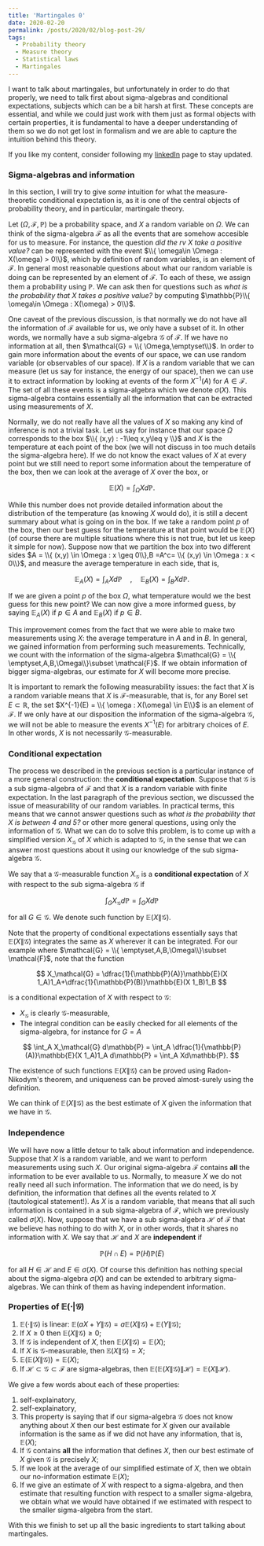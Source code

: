```yaml
---
title: 'Martingales 0'
date: 2020-02-20
permalink: /posts/2020/02/blog-post-29/
tags:
  - Probability theory
  - Measure theory
  - Statistical laws
  - Martingales
---
```


I want to talk about martingales, but unfortunately in order to do that properly, we need to talk first about sigma-algebras and conditional expectations, subjects which can be a bit harsh at first. These concepts are essential, and while we could just work with them just as formal objects with certain properties, it is fundamental to have a deeper understanding of them so we do not get lost in formalism and we are able to capture the intuition behind this theory.

If you like my content, consider following my [linkedIn](https://www.linkedin.com/in/felperez/) page to stay updated.

### Sigma-algebras and information

In this section, I will try to give *some* intuition for what the measure-theoretic conditional expectation is, as it is one of the central objects of probability theory, and in particular, martingale theory.

Let $(\Omega,\mathcal{F},\mathbb{P})$ be a probability space, and $X$ a random variable on $\Omega$. We can think of the sigma-algebra $\mathcal{F}$ as all the events that are somehow accesible for us to measure. For instance, the question *did the rv $X$ take a positive value?* can be represented with the event $\\{ \omega\in \Omega : X(\omega) > 0\\}$, which by definition of random variables, is an element of $\mathcal{F}$. In general most reasonable questions about what our random variable is doing can be represented by an element of $\mathcal{F}$. To each of these, we assign them a probability using $\mathbb{P}$. We can ask then for questions such as *what is the probability that $X$ takes a positive value?* by computing $\mathbb{P}\\{ \omega\in \Omega : X(\omega) > 0\\}$.

One caveat of the previous discussion, is that normally we do not have all the information of $\mathcal{F}$ available for us, we only have a subset of it. In other words, we normally have a sub sigma-algebra $\mathcal{G}$ of $\mathcal{F}$. If we have no information at all, then $\mathcal{G} = \\{ \Omega,\emptyset\\}$. In order to gain more information about the events of our space, we can use random variable (or observables of our space). If $X$ is a random variable that we can measure (let us say for instance, the energy of our space), then we can use it to extract information by looking at events of the form $X^{-1}(A)$ for $A\in\mathcal{F}$. The set of all these events is a sigma-algebra which we denote $\sigma(X)$. This sigma-algebra contains essentially all the information that can be extracted using measurements of $X$.

Normally, we do not really have all the values of $X$ so making any kind of inference is not a trivial task. Let us say for instance that our space $\Omega$ corresponds to the box $\\{ (x,y) : -1\leq x,y\leq y \\}$ and $X$ is the temperature at each point of the box (we will not discuss in too much details the sigma-algebra here). If we do not know the exact values of $X$ at every point but we still need to report some information about the temperature of the box, then we can look at the average of $X$ over the box, or

$$
\mathbb{E}(X) = \int_\Omega X d\mathbb{P}.
$$

While this number does not provide detailed information about the distribution of the temperature (as knowing $X$ would do), it is still a decent summary about what is going on in the box. If we take a random point $p$ of the box, then our best guess for the temperature at that point would be $\mathbb{E}(X)$ (of course there are multiple situations where this is not true, but let us keep it simple for now). Suppose now that we partition the box into two different sides $A = \\{ (x,y) \in \Omega : x \geq 0\\},B =A^c= \\{ (x,y) \in \Omega : x < 0\\}$, and measure the average temperature in each side, that is,

$$
\mathbb{E}_A(X) = \int_{A} X d\mathbb{P} \quad , \quad \mathbb{E}_B(X) = \int_{B} X d\mathbb{P} .
$$

If we are given a point $p$ of the box $\Omega$, what temperature would we the best guess for this new point? We can now give a more informed guess, by saying $\mathbb{E}_A(X)$ if $p\in A$ and $\mathbb{E}_B(X)$ if $p\in B$.

This improvement comes from the fact that we were able to make two measurements using $X$: the average temperature in $A$ and in $B$. In general, we gained information from performing such measurements. Technically, we count with the information of the sigma-algebra $\mathcal{G} = \\{ \emptyset,A,B,\Omega\\}\subset \mathcal{F}$. If we obtain information of bigger sigma-algebras, our estimate for $X$ will become more precise.

It is important to remark the following measurability issues: the fact that $X$ is a random variable means that $X$ is $\mathcal{F}$-measurable, that is, for any Borel set $E\subset \mathbb{R}$, the set $X^{-1}(E) = \\{ \omega : X(\omega) \in E\\}$ is an element of $\mathcal{F}$. If we only have at our disposition the information of the sigma-algebra $\mathcal{G}$, we will not be able to measure the events $X^{-1}(E)$ for arbitrary choices of $E$. In other words, $X$ is not necessarily $\mathcal{G}$-measurable.

### Conditional expectation

The process we described in the previous section is a particular instance of a more general construction: the **conditional expectation**. Suppose that $\mathcal{G}$ is a sub sigma-algebra of $\mathcal{F}$ and that $X$ is a random variable with finite expectation. In the last paragraph of the previous section, we discussed the issue of measurability of our random variables. In practical terms, this means that we cannot answer questions such as *what is the probability that $X$ is between $4$ and $5$?* or other more general questions, using only the information of $\mathcal{G}$. What we can do to solve this problem, is to come up with a simplified version $X_\mathcal{G}$ of $X$ which is adapted to $\mathcal{G}$, in the sense that we can answer most questions about it using our knowledge of the sub sigma-algebra $\mathcal{G}$.

We say that a $\mathcal{G}$-measurable function $X_\mathcal{G}$ is a **conditional expectation** of $X$ with respect to the sub sigma-algebra $\mathcal{G}$ if

$$
\int_G X_\mathcal{G} d\mathbb{P} = \int_G X d\mathbb{P}
$$

for all $G\in\mathcal{G}$. We denote such function by $\mathbb{E}(X\|\mathcal{G})$.

Note that the property of conditional expectations essentially says that $\mathbb{E}(X\|\mathcal{G})$ integrates the same as $X$ wherever it can be integrated. For our example where $\mathcal{G} = \\{ \emptyset,A,B,\Omega\\}\subset \mathcal{F}$, note that the function

$$
X_\mathcal{G} = \dfrac{1}{\mathbb{P}(A)}\mathbb{E}(X 1_A)1_A+\dfrac{1}{\mathbb{P}(B)}\mathbb{E}(X 1_B)1_B
$$

is a conditional expectation of $X$ with respect to $\mathcal{G}$:
* $X_\mathcal{G}$ is clearly $\mathcal{G}$-measurable,
* The integral condition can be easily checked for all elements of the sigma-algebra, for instance for $G=A$

$$
\int_A X_\mathcal{G} d\mathbb{P} = \int_A \dfrac{1}{\mathbb{P}(A)}\mathbb{E}(X 1_A)1_A d\mathbb{P} = \int_A Xd\mathbb{P}.
$$

The existence of such functions $\mathbb{E}(X\|\mathcal{G})$ can be proved using Radon-Nikodym's theorem, and uniqueness can be proved almost-surely using the definition.

We can think of $\mathbb{E}(X\|\mathcal{G})$ as the best estimate of $X$ given the information that we have in $\mathcal{G}$.


### Independence

We will have now a little detour to talk about information and independence. Suppose that $X$ is a random variable, and we want to perform measurements using such $X$. Our original sigma-algebra $\mathcal{F}$ contains **all** the information to be ever available to us. Normally, to measure $X$ we do not really need all such information. The information that we do need, is by definition, the information that defines all the events related to $X$ (tautological statement!). As $X$ is a random variable, that means that all such information is contained in a sub sigma-algebra of $\mathcal{F}$, which we previously called $\sigma(X)$. Now, suppose that we have a sub sigma-algebra $\mathcal{H}$ of $\mathcal{F}$ that we believe has nothing to do with $X$, or in other words, that it shares no information with $X$. We say that $\mathcal{H}$ and $X$ are **independent** if

$$
\mathbb{P}(H\cap E) = \mathbb{P}(H)\mathbb{P}(E)
$$

for all $H\in\mathcal{H}$ and $E\in\sigma(X)$. Of course this definition has nothing special about the sigma-algebra $\sigma(X)$ and can be extended to arbitrary sigma-algebras. We can think of them as having independent information.


### Properties of $\mathbb{E}(\cdot|\mathcal{G})$
1. $\mathbb{E}(\cdot\|\mathcal{G})$ is linear: $\mathbb{E}(aX+Y\|\mathcal{G}) = a\mathbb{E}(X\|\mathcal{G}) +\mathbb{E}(Y\|\mathcal{G})$;
2. If $X\geq 0$ then $\mathbb{E}(X\|\mathcal{G})\geq 0$;
3. If $\mathcal{G}$ is independent of $X$, then $\mathbb{E}(X\|\mathcal{G}) = \mathbb{E}(X)$;
4. If $X$ is $\mathcal{G}$-measurable, then $\mathbb{E}(X\|\mathcal{G}) = X$;
5. $\mathbb{E}(\mathbb{E}(X\|\mathcal{G})) = \mathbb{E}(X)$;
6. If $\mathcal{H}\subset\mathcal{G}\subset\mathcal{F}$ are sigma-algebras, then $\mathbb{E}(\mathbb{E}(X\|\mathcal{G})\|\mathcal{H}) = \mathbb{E}(X\|\mathcal{H})$.

We give a few words about each of these properties:

1. self-explainatory,
2. self-explainatory,
3. This property is saying that if our sigma-algebra $\mathcal{G}$ does not know anything about $X$ then our best estimate for $X$ given our available information is the same as if we did not have any information, that is, $\mathbb{E}(X)$;
4. If $\mathcal{G}$ contains **all** the information that defines $X$, then our best estimate of $X$ given $\mathcal{G}$ is precisely $X$;
5. If we look at the average of our simplified estimate of $X$, then we obtain our no-information estimate $\mathbb{E}(X)$;
6. If we give an estimate of $X$ with respect to a sigma-algebra, and then estimate that resulting function with respect to a smaller sigma-algebra, we obtain what we would have obtained if we estimated with respect to the smaller sigma-algebra from the start.

With this we finish to set up all the basic ingredients to start talking about martingales.
